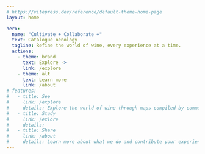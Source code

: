 ```yaml
---
# https://vitepress.dev/reference/default-theme-home-page
layout: home

hero:
  name: "Cultivate + Collaborate +"
  text: Catalogue oenology
  tagline: Refine the world of wine, every experience at a time.
  actions:
    - theme: brand
      text: Explore ->
      link: /explore
    - theme: alt
      text: Learn more
      link: /about
# features:
#   - title: See
#     link: /explore
#     details: Explore the world of wine through maps compiled by community contributors.
#   - title: Study
#     link: /exlore
#     details:
#   - title: Share
#     link: /about
#     details: Learn more about what we do and contribute your experience.
---
```

